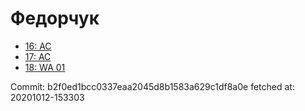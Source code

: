 # Федорчук
- [16: AC](16.md)
- [17: AC](17.md)
- [18: WA 01](18.md)

Commit: b2f0ed1bcc0337eaa2045d8b1583a629c1df8a0e
 fetched at: 20201012-153303
